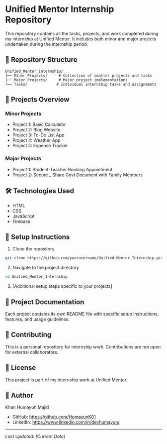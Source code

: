 # Unified Mentor Internship Repository

This repository contains all the tasks, projects, and work completed during my internship at Unified Mentor. It includes both minor and major projects undertaken during the internship period.

## 📁 Repository Structure

```
Unified_Mentor_Internship/
├── Minor_Projects/     # Collection of smaller projects and tasks
├── Major_Projects/     # Major project implementations
└── Tasks/             # Individual internship tasks and assignments
```

## 🚀 Projects Overview

### Minor Projects
- Project 1: Basic Calculator
- Project 2: Blog Website
- Project 3: To-Do List App
- Project 4: Weather App
- Project 5: Expense Tracker

### Major Projects
- Project 1: Student-Teacher Booking Appointment
- Project 2: Secure _ Share Govt Document with Family Members

## 🛠️ Technologies Used
- HTML
- CSS
- JavaScript
- Firebase

## 🔧 Setup Instructions
1. Clone the repository
```bash
git clone https://github.com/yourusername/Unified_Mentor_Internship.git
```

2. Navigate to the project directory
```bash
cd Unified_Mentor_Internship
```

3. [Additional setup steps specific to your projects]

## 📝 Project Documentation
Each project contains its own README file with specific setup instructions, features, and usage guidelines.

## 🤝 Contributing
This is a personal repository for internship work. Contributions are not open for external collaborators.

## 📄 License
This project is part of my internship work at Unified Mentor.

## 👤 Author
Khan Humayun Majid
- GitHub: https://github.com/HumayunK01
- LinkedIn: https://www.linkedin.com/in/devhumayun/

---
*Last Updated: [Current Date]*